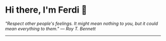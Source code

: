 <h1>Hi there, I'm Ferdi 👋</h1>

<p><em>
  "Respect other people's feelings. It might mean nothing to you, but it could mean everything to them." — Roy T. Bennett
</em></p>

---
